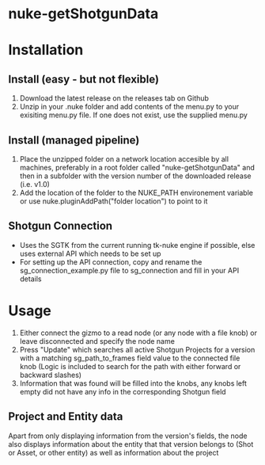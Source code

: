 # nuke-getShotgunData


# Installation
## Install (easy - but not flexible)
1) Download the latest release on the releases tab on Github
2) Unzip in your .nuke folder and add contents of the menu.py to your exisiting menu.py file. If one does not exist, use the supplied menu.py

## Install (managed pipeline)
1) Place the unzipped folder on a network location accesible by all machines, preferably in a root folder called "nuke-getShotgunData" and then in a subfolder with the version number of the downloaded release (i.e. v1.0)
2) Add the location of the folder to the NUKE_PATH environement variable or use nuke.pluginAddPath("folder location") to point to it


## Shotgun Connection
- Uses the SGTK from the current running tk-nuke engine if possible, else uses external API which needs to be set up
- For setting up the API connection, copy and rename the sg_connection_example.py file to sg_connection and fill in your API details


# Usage
1) Either connect the gizmo to a read node (or any node with a file knob) or leave disconnected and specify the node name
2) Press "Update" which searches all active Shotgun Projects for a version with a matching sg_path_to_frames field value to the connected file knob
(Logic is included to search for the path with either forward or backward slashes)
3) Information that was found will be filled into the knobs, any knobs left empty did not have any info in the corresponding Shotgun field

## Project and Entity data
Apart from only displaying information from the version's fields, the node also displays information about the entity that that version belongs to (Shot or Asset, or other entity) as well as information about the project
 
